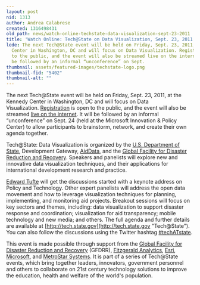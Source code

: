 ```yaml
---
layout: post
nid: 1313
author: Andrea Calabrese
created: 1316498431
old_path: news/watch-online-techstate-data-visualization-sept-23-2011
title: 'Watch Online: Tech@State on Data Visualization, Sept. 23, 2011'
lede: The next Tech@State event will be held on Friday, Sept. 23, 2011, at the Kennedy
  Center in Washington, DC and will focus on Data Visualization. Registration is open
  to the public, and the event will also be streamed live on the internet. It will
  be followed by an informal “unconference” on Sept.
thumbnail: assets/featured-images/techstate-logo.png
thumbnail-fid: "5402"
thumbnail-alt: ""
---
```


The next Tech@State event will be held on Friday, Sept. 23, 2011, at the Kennedy Center in Washington, DC and will focus on Data Visualization. [Registration](http://techatstateday1.eventbrite.com/ "Tech@State Registration") is open to the public, and the event will also be streamed [live on the internet](http://www.ustream.tv/channel/tech-state "Tech@State Live Streaming"). It will be followed by an informal “unconference” on Sept. 24 (held at the Microsoft Innovation & Policy Center) to allow participants to brainstorm, network, and create their own agenda together.

Tech@State: Data Visualization is organized by the [U.S. Department of State](http://www.state.gov "U.S. Department of State"), Development Gateway, [AidData](http://www.aiddata.org "AidData Portal"), and the [Global Facility for Disaster Reduction and Recovery](http://www.gfdrr.org "GFDRR"). Speakers and panelists will explore new and innovative data visualization techniques, and their applications for international development research and practice.

[Edward Tufte](http://www.youtube.com/watch?v=Th_1azZA2OY "Edward Tufte: Beautiful Evidence (Highlights)") will get the discussions started with a keynote address on Policy and Technology. Other expert panelists will address the open data movement and how to leverage visualization techniques for planning, implementing, and monitoring aid projects. Breakout sessions will focus on key sectors and themes, including: data visualization to support disaster response and coordination; visualization for aid transparency; mobile technology and new media; and others. The full agenda and further details are available at [http://tech.state.gov](http://tech.state.gov "Tech@State"). You can also follow the discussions using the Twitter hashtag [\#techATstate](http://twitter.com/#!/techATState "#techATState").

This event is made possible through support from the [Global Facility for Disaster Reduction and Recovery](http://www.gfdrr.org "GFDRR") (GFDRR), [Fitzgerald Analytics](http://www.fitzgerald-analytics.com "Fitzgerald Analytics"), [Esri](http://www.esri.com "Esri"), [Microsoft](http://www.microsoft.com "Microsoft Corporation"), and [MetroStar Systems](http://www.metrostarsystems.com "MetroStar Systems"). It is part of a series of Tech@State events, which bring together leaders, innovators, government personnel and others to collaborate on 21st century technology solutions to improve the education, health and welfare of the world's population.
